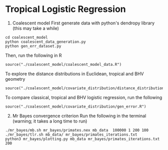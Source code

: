 # Tropical Logistic Regression

1. Coalescent model
First generate data with python's dendropy library (this may take a while)
```
cd coalescent_model
python coalescent_data_generation.py
python gen_err_dataset.py
```
Then, run the following in R 
```
source("./coalescent_model/coalescent_model_data.R")
```
To explore the distance distributions in Euclidean, tropical and BHV geometry
```
source("./coalescent_model/covariate_distribution/distance_distribution.R") 
```
To compare classical, tropical and BHV logistic regression, run the following
```
source("./coalescent_model/covariate_distribution/gen_error.R")
```
2. Mr Bayes convergence criterion
Run the following in the terminal (warning; it takes a long time to run)
```
./mr_bayes/mb.sh mr_bayes/primates.nex mb_data  100000 1 200 100
./mr_bayes/tlr.sh mb_data/ mr_bayes/primates_iterations.txt 
python3 mr_bayes/plotting.py mb_data mr_bayes/primates_iterations.txt 200
```
